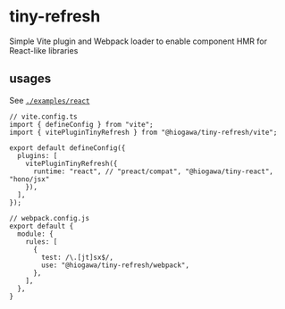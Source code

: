 # tiny-refresh

Simple Vite plugin and Webpack loader to enable component HMR for React-like libraries

## usages

See [`./examples/react`](./examples/react)

```tsx
// vite.config.ts
import { defineConfig } from "vite";
import { vitePluginTinyRefresh } from "@hiogawa/tiny-refresh/vite";

export default defineConfig({
  plugins: [
    vitePluginTinyRefresh({
      runtime: "react", // "preact/compat", "@hiogawa/tiny-react", "hono/jsx"
    }),
  ],
});

// webpack.config.js
export default {
  module: {
    rules: [
      {
        test: /\.[jt]sx$/,
        use: "@hiogawa/tiny-refresh/webpack",
      },
    ],
  },
}
```
